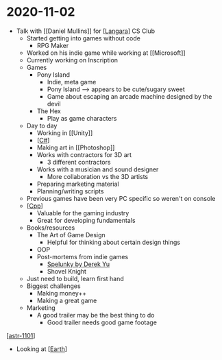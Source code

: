 # 2020-11-02

- Talk with [[Daniel Mullins]] for [[Langara]] CS Club
  - Started getting into games without code
    - RPG Maker
  - Worked on his indie game while working at [[Microsoft]]
  - Currently working on Inscription
  - Games
    - Pony Island
      - Indie, meta game
      - Pony Island --> appears to be cute/sugary sweet
      - Game about escaping an arcade machine designed by the devil
    - The Hex
      - Play as game characters
  - Day to day
    - Working in [[Unity]]
    - [[C#]]
    - Making art in [[Photoshop]]
    - Works with contractors for 3D art
      - 3 different contractors
    - Works with a musician and sound designer
      - More collaboration vs the 3D artists
    - Preparing marketing material
    - Planning/writing scripts
  - Previous games have been very PC specific so weren't on console
  - [[Cpp]]
    - Valuable for the gaming industry
    - Great for developing fundamentals
  - Books/resources
    - The Art of Game Design
      - Helpful for thinking about certain design things
    - OOP
    - Post-mortems from indie games
      - [Spelunky by Derek Yu](https://bossfightbooks.com/products/spelunky-by-derek-yu)
      - Shovel Knight
  - Just need to build, learn first hand
  - Biggest challenges
    - Making money++
    - Making a great game
  - Marketing
    - A good trailer may be the best thing to do
      - Good trailer needs good game footage

[[astr-1101]]

- Looking at [[Earth]]

[//begin]: # "Autogenerated link references for markdown compatibility"
[Langara]: langara "Langara"
[C#]: c "C"
[Cpp]: cpp "C++"
[astr-1101]: astr-1101 "ASTR 1101 - Intro to the Solar System"
[Earth]: earth "Earth 🜨"
[//end]: # "Autogenerated link references"